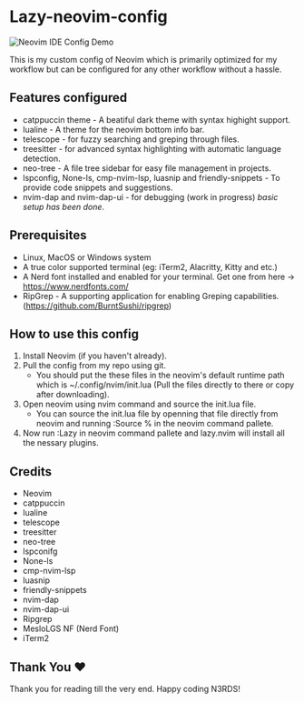 # Lazy-neovim-config

![Neovim IDE Config Demo](/neovim-image1.png)

This is my custom config of Neovim which is primarily optimized for my workflow but can be configured for any other workflow without a hassle.

## Features configured

- catppuccin theme - A beatiful dark theme with syntax highight support.
- lualine - A theme for the neovim bottom info bar.
- telescope - for fuzzy searching and greping through files.
- treesitter - for advanced syntax highlighting with automatic language detection.
- neo-tree - A file tree sidebar for easy file management in projects.
- lspconfig, None-ls, cmp-nvim-lsp, luasnip and friendly-snippets - To provide code snippets and suggestions.
- nvim-dap and nvim-dap-ui - for debugging (work in progress) _basic setup has been done_.

## Prerequisites

- Linux, MacOS or Windows system
- A true color supported terminal (eg: iTerm2, Alacritty, Kitty and etc.)
- A Nerd font installed and enabled for your terminal. Get one from here -> https://www.nerdfonts.com/
- RipGrep - A supporting application for enabling Greping capabilities. (https://github.com/BurntSushi/ripgrep)

## How to use this config

1. Install Neovim (if you haven't already).
2. Pull the config from my repo using git.
    - You should put the these files in the neovim's default runtime path which is ~/.config/nvim/init.lua (Pull the files directly to there or copy after downloading).
3. Open neovim using nvim command and source the init.lua file.
    - You can source the init.lua file by openning that file directly from neovim and running :Source % in the neovim command pallete.
4. Now run :Lazy in neovim command pallete and lazy.nvim will install all the nessary plugins.


## Credits

- Neovim
- catppuccin
- lualine
- telescope
- treesitter
- neo-tree
- lspconifg
- None-ls
- cmp-nvim-lsp
- luasnip
- friendly-snippets
- nvim-dap
- nvim-dap-ui
- Ripgrep
- MesloLGS NF (Nerd Font)
- iTerm2

## Thank You ❤️

Thank you for reading till the very end. Happy coding N3RDS!
